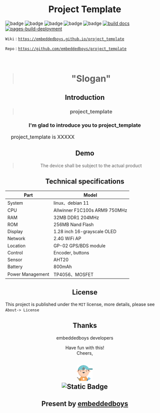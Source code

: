 <h1 align="center">
    <span>Project Template</span>
</h1>

![badge](https://img.shields.io/github/stars/embeddedboys/project_template)
![badge](https://img.shields.io/github/repo-size/embeddedboys/project_template)
![badge](https://img.shields.io/github/last-commit/iotahydrae/project_template/main)
![badge](https://img.shields.io/github/commit-activity/t/embeddedboys/project_template)
![badge](https://img.shields.io/github/license/embeddedboys/project_template)
[![build docs](https://github.com/embeddedboys/project_template/actions/workflows/blank.yml/badge.svg?branch=main&event=push)](https://github.com/embeddedboys/project_template/actions/workflows/blank.yml)
[![pages-build-deployment](https://github.com/embeddedboys/project_template/actions/workflows/pages/pages-build-deployment/badge.svg?branch=main)](https://github.com/embeddedboys/project_template/actions/workflows/pages/pages-build-deployment)

`Wiki` : [`https://embeddedboys.github.io/project_template`](https://embeddedboys.github.io/project_template)

`Repo` : [`https://github.com/embeddedboys/project_template`](https://github.com/emmbeddedboys/project_template)

</br>

> <h1 align="center">"Slogan"</h1>

## <h2 align="center">Introduction</h2>

> <h3 align="center" ><strong>project_template</strong></h3> 

<h3 align="center">I'm glad to introduce you to project_template</h3>

<div style="font-size:16px;">
&nbsp&nbsp&nbsp&nbspproject_template is XXXXX
</div>

## <h2 align="center">Demo</h2>
<!-- Quick and short GIF gameplay display -->

> <p align="center">The device shall be subject to the actual product</p>

## <h2 align="center">Technical specifications</h2>

<!-- Tables about resources -->

| Part             | Model                         |
|------------------|-------------------------------|
| System           | linux、debian 11               |
| CPU              | Allwinner F1C100s ARM9 750MHz |
| RAM              | 32MB DDR1 204MHz              |
| ROM              | 256MB Nand Flash              |
| Display          | 1.28 inch  16-grayscale OLED          |
| Network          | 2.4G WiFi AP                  |
| Location         | GP-02 GPS/BDS module            |
| Control          | Encoder, buttons               |
| Sensor           | AHT20                         |
| Battery          | 800mAh                        |
| Power Management | TP4056、MOSFET                 |



## <h2 align="center">License</h2>


This project is published under the `MIT` license, more details, please see `About-> License`

## <h2 align="center">Thanks</h2>

<!-- 对该项目做出贡献的组织或个人 -->
<p align="center">
embeddedboys developers</br>
</p>

<p align="center">
Have fun with this!</br>
Cheers,</br>
</p>

<h2 align="center">
    <img src="assets/048-boy-next.png" width="10%" alt="embeddedboys logo" /> </br>
    <img alt="Static Badge" src="https://img.shields.io/badge/🍺-embeddedboys-blue">
</h2>
<h2 align="center">
    Present by <a href="https://embeddedboys.github.io/">embeddedboys</a>
</h2>
